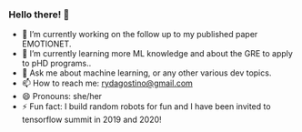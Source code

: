 ### Hello there! 👋

- 🔭 I’m currently working on the follow up to my published paper EMOTIONET.
- 🌱 I’m currently learning more ML knowledge and about the GRE to apply to pHD programs..
- 💬 Ask me about machine learning, or any other various dev topics. 
- 📫 How to reach me: rydagostino@gmail.com
- 😄 Pronouns: she/her
- ⚡ Fun fact: I build random robots for fun and I have been invited to tensorflow summit in 2019 and 2020!


<!--
**rd16395p/rd16395p** is a ✨ _special_ ✨ repository because its `README.md` (this file) appears on your GitHub profile.

Here are some ideas to get you started:

- 🔭 I’m currently working on ...
- 🌱 I’m currently learning ...
- 👯 I’m looking to collaborate on ...
- 🤔 I’m looking for help with ...
- 💬 Ask me about ...
- 📫 How to reach me: ...
- 😄 Pronouns: ...
- ⚡ Fun fact: ...
-->

